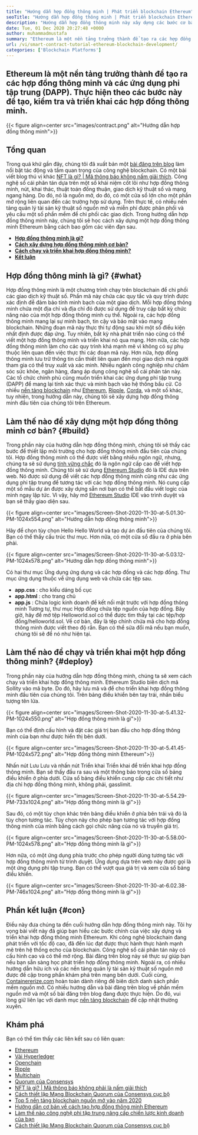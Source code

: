 ```yaml
---
title: "Hướng dẫn hợp đồng thông minh | Phát triển blockchain Ethereum" 
seoTitle: "Hướng dẫn hợp đồng thông minh | Phát triển blockchain Ethereum" 
description: "Hướng dẫn hợp đồng thông minh này xây dựng các bước cơ bản để tạo ra các hợp đồng thông minh Ethereum. Ethereum là một mạng blockchain phân phối nguồn mở, an toàn." 
date: Tue, 01 Dec 2020 20:27:48 +0000
author: muhammadmustafa
summary: "Ethereum là một nền tảng trưởng thành để tạo ra các hợp đồng thông minh và các ứng dụng phi tập trung (DAPP). Thực hiện theo các bước này để tạo, kiểm tra và triển khai các hợp đồng thông minh." 
url: /vi/smart-contract-tutorial-ethereum-blockchain-development/
categories: ['Blockchain Platforms']
---
```


## Ethereum là một nền tảng trưởng thành để tạo ra các hợp đồng thông minh và các ứng dụng phi tập trung (DAPP). Thực hiện theo các bước này để tạo, kiểm tra và triển khai các hợp đồng thông minh.

{{< figure align=center src="images/contract.png" alt="Hướng dẫn hợp đồng thông minh">}}


## Tổng quan
Trong quá khứ gần đây, chúng tôi đã xuất bản một [bài đăng trên blog][1] làm nổi bật tác động và tầm quan trọng của công nghệ blockchain. Có một bài viết blog thú vị khác [NFT là gì? | Mã thông báo không nấm giải thích][2]. Công nghệ sổ cái phân tán dựa trên một số khái niệm cốt lõi như hợp đồng thông minh, nút, khai thác, thuật toán đồng thuận, giao dịch kỹ thuật số và mạng ngang hàng. Do đó, nó là nguồn mở, do đó, có một cửa sổ lớn cho một phần mở rộng liên quan đến các trường hợp sử dụng. Trên thực tế, có nhiều nền tảng quản lý tài sản kỹ thuật số nguồn mở và miễn phí được phân phối và yêu cầu một số phần mềm để chi phối các giao dịch.
Trong hướng dẫn hợp đồng thông minh này, chúng tôi sẽ học cách xây dựng một hợp đồng thông minh Ethereum bằng cách bao gồm các viên đạn sau.
* [ **Hợp đồng thông minh là gì?** ][3]
* [ **Cách xây dựng hợp đồng thông minh cơ bản?** ][4]
* [ **Cách chạy và triển khai hợp đồng thông minh?** ][5]
* [ **Kết luận** ][6]

## Hợp đồng thông minh là gì? {#what}

Hợp đồng thông minh là một chương trình chạy trên blockchain để chi phối các giao dịch kỹ thuật số. Phần mã này chứa các quy tắc và quy trình được xác định để đảm bảo tính minh bạch của một giao dịch. Mỗi hợp đồng thông minh chứa một địa chỉ và địa chỉ đó được sử dụng để truy cập bất kỳ chức năng nào của một hợp đồng thông minh cụ thể. Ngoài ra, các hợp đồng thông minh mang lại sự minh bạch, tin cậy và bảo mật vào mạng blockchain. Những đoạn mã này thực thi tự động sau khi một số điều kiện nhất định được đáp ứng.
Tuy nhiên, bất kỳ nhà phát triển nào cũng có thể viết một hợp đồng thông minh và triển khai nó qua mạng. Hơn nữa, các hợp đồng thông minh làm cho các quy trình khá mạnh mẽ vì không có sự phụ thuộc liên quan đến việc thực thi các đoạn mã này. Hơn nữa, hợp đồng thông minh lưu trữ thông tin cần thiết liên quan đến mọi giao dịch mà người tham gia có thể truy xuất và xác minh. Nhiều ngành công nghiệp như chăm sóc sức khỏe, ngân hàng, đang áp dụng công nghệ sổ cái phân tán này. Các tổ chức chính phủ cũng muốn triển khai các ứng dụng phi tập trung (DAPP) để mang lại tính xác thực và minh bạch vào hệ thống bầu cử. Có nhiều [nền tảng blockchain][7] như [Ethereum][8], [Ripple][9], [Corda][10], và một số khác, tuy nhiên, trong hướng dẫn này, chúng tôi sẽ xây dựng hợp đồng thông minh đầu tiên của chúng tôi trên Ethereum.

## Làm thế nào để xây dựng một hợp đồng thông minh cơ bản? {#build}

Trong phần này của hướng dẫn hợp đồng thông minh, chúng tôi sẽ thấy các bước để thiết lập môi trường cho hợp đồng thông minh đầu tiên của chúng tôi.
Hợp đồng thông minh có thể được viết bằng nhiều ngôn ngữ, nhưng, chúng ta sẽ sử dụng [tính vững chắc][11] đó là ngôn ngữ cấp cao để viết hợp đồng thông minh.
Chúng tôi sẽ sử dụng [Ethereum Studio][12] đó là IDE dựa trên web. Nó được sử dụng để viết các hợp đồng thông minh cũng như các ứng dụng phi tập trung để tương tác với các hợp đồng thông minh. Nó cung cấp một số mẫu dự án được xây dựng sẵn nơi bạn có thể bắt đầu viết logic của mình ngay lập tức.
Vì vậy, hãy mở [Ethereum Studio][12] IDE vào trình duyệt và bạn sẽ thấy giao diện sau.

{{< figure align=center src="images/Screen-Shot-2020-11-30-at-5.01.30-PM-1024x554.png" alt="Hướng dẫn hợp đồng thông minh">}}

Hãy để chọn tùy chọn Hello Hello World và tạo dự án đầu tiên của chúng tôi. Bạn có thể thấy cấu trúc thư mục. Hơn nữa, có một cửa sổ đầu ra ở phía bên phải.

{{< figure align=center src="images/Screen-Shot-2020-11-30-at-5.03.12-PM-1024x578.png" alt="Hướng dẫn hợp đồng thông minh">}}

Có hai thư mục Ứng dụng ứng dụng và các hợp đồng và các hợp đồng.
Thư mục ứng dụng thuộc về ứng dụng web và chứa các tệp sau.
* **app.css** : cho kiểu dáng bố cục
* **app.html** : cho trang chủ
* **app.js** : Chứa logic kinh doanh để kết nối mặt trước với hợp đồng thông minh
Tương tự, thư mục Hợp đồng chứa tệp nguồn của hợp đồng.
Bây giờ, hãy để mở tệp Helloworld.sol có thể được tìm thấy tại các tệp/hợp đồng/helloworld.sol. Về cơ bản, đây là tệp chính chứa mã cho hợp đồng thông minh được viết theo độ rắn. Bạn có thể sửa đổi mã nếu bạn muốn, chúng tôi sẽ để nó như hiện tại.

## Làm thế nào để chạy và triển khai một hợp đồng thông minh? {#deploy}

Trong phần này của hướng dẫn hợp đồng thông minh, chúng ta sẽ xem cách chạy và triển khai hợp đồng thông minh. Ethereum Studio biên dịch mã Sollity vào mã byte. Do đó, hãy lưu mã và để cho triển khai hợp đồng thông minh đầu tiên của chúng tôi.
Trên bảng điều khiển bên tay trái, nhấn biểu tượng tên lửa.

{{< figure align=center src="images/Screen-Shot-2020-11-30-at-5.41.32-PM-1024x550.png" alt="Hợp đồng thông minh là gì">}}

Bạn có thể định cấu hình và đặt các giá trị ban đầu cho hợp đồng thông minh của bạn như được hiển thị bên dưới.

{{< figure align=center src="images/Screen-Shot-2020-11-30-at-5.41.45-PM-1024x572.png" alt="Hợp đồng thông minh Ethereum">}}

Nhấn nút Lưu Lưu và nhấn nút Triển khai Triển khai để triển khai hợp đồng thông minh. Bạn sẽ thấy đầu ra sau và một thông báo trong cửa sổ bảng điều khiển ở phía dưới. Cửa sổ bảng điều khiển cung cấp các chi tiết như địa chỉ hợp đồng thông minh, không phải, gasslimit.

{{< figure align=center src="images/Screen-Shot-2020-11-30-at-5.54.29-PM-733x1024.png" alt="Hợp đồng thông minh là gì">}}

Sau đó, có một tùy chọn khác trên bảng điều khiển ở phía bên trái và đó là tùy chọn tương tác. Tùy chọn này cho phép bạn tương tác với hợp đồng thông minh của mình bằng cách gọi chức năng của nó và truyền giá trị.

{{< figure align=center src="images/Screen-Shot-2020-11-30-at-5.58.00-PM-1024x578.png" alt="Hợp đồng thông minh là gì">}}

Hơn nữa, có một ứng dụng phía trước cho phép người dùng tương tác với hợp đồng thông minh từ trình duyệt. Ứng dụng dựa trên web này được gọi là một ứng dụng phi tập trung. Bạn có thể vượt qua giá trị và xem cửa sổ bảng điều khiển.

{{< figure align=center src="images/Screen-Shot-2020-11-30-at-6.02.38-PM-746x1024.png" alt="Hợp đồng thông minh là gì">}}


## Phần kết luận {#con}

Điều này đưa chúng ta đến cuối hướng dẫn hợp đồng thông minh này. Tôi hy vọng bài viết này đã giúp bạn hiểu các bước chính của việc xây dựng và triển khai hợp đồng thông minh Ethereum. Khi công nghệ blockchain đang phát triển với tốc độ cao, đã đến lúc đạt được thực hành thực hành mạnh mẽ trên hệ thống echo của blockchain. Công nghệ sổ cái phân tán này có cấu hình cao và có thể mở rộng. Bài đăng trên blog này sẽ thực sự giúp bạn nếu bạn sẵn sàng học phát triển hợp đồng thông minh. Ngoài ra, có nhiều hướng dẫn hữu ích và các nền tảng quản lý tài sản kỹ thuật số nguồn mở được đề cập trong phần khám phá trên mạng bên dưới.
Cuối cùng, [Containererize.com][13] hoàn toàn dành riêng để biên dịch danh sách phần mềm nguồn mở. Có nhiều hướng dẫn và bài đăng trên blog về phần mềm nguồn mở và một số bài đăng trên blog đang được thực hiện. Do đó, vui lòng giữ liên lạc với danh mục [nền tảng blockchain][7] để cập nhật thường xuyên.

## Khám phá
Bạn có thể tìm thấy các liên kết sau có liên quan:
  * [Ethereum][8]
  * [Vải Hyperledger][14]
  * [Openchain][15]
  * [Ripple][16]
  * [Multichain][17]
  * [Quorum của Consensys][18]
  * [NFT là gì? | Mã thông báo không phải là nấm giải thích][2]
  * [Cách thiết lập Mạng Blockchain Quorum của Consensys cục bộ][19]
  * [Top 5 nền tảng blockchain nguồn mở vào năm 2020][20]
  * [Hướng dẫn cơ bản về cách tạo hợp đồng thông minh Ethereum][21]
  * [Làm thế nào công nghệ phi tập trung nâng cấp chiến lược kinh doanh của bạn][22]
  * [Cách thiết lập Mạng Blockchain Quorum của Consensys cục bộ][19]



[1]: https://blog.containerize.com/2020/11/27/how-blockchain-technology-can-upgrade-your-business-strategy/
[2]: https://blog.containerize.com/blockchain-platforms/what-is-nft-non-fungible-tokens-explained/
[3]: #what
[4]: #build
[5]: #deploy
[6]: #con
[7]: https://products.containerize.com/blockchain-platforms/
[8]: https://products.containerize.com/blockchain-platforms/ethereum
[9]: https://ripple.com/
[10]: https://www.corda.net/
[11]: https://docs.soliditylang.org/en/v0.7.4/
[12]: https://studio.ethereum.org/
[13]: https://www.containerize.com/
[14]: https://products.containerize.com/blockchain-platforms/hyperledger-fabric
[15]: https://products.containerize.com/blockchain-platforms/openchain
[16]: https://products.containerize.com/blockchain-platforms/ripple
[17]: https://products.containerize.com/blockchain-platforms/multichain
[18]: https://products.containerize.com/blockchain-platforms/consensys-quorum
[19]: https://blog.containerize.com/blockchain-platforms/how-to-setup-consensys-quorum-blockchain-network-locally/
[20]: https://blog.containerize.com/blockchain-platforms/top-5-open-source-blockchain-platforms-in-2020/
[21]: https://blog.containerize.com/
[22]: https://blog.containerize.com/2020/11/27/how-decentralized-technology-upgrades-your-business-strategy/
